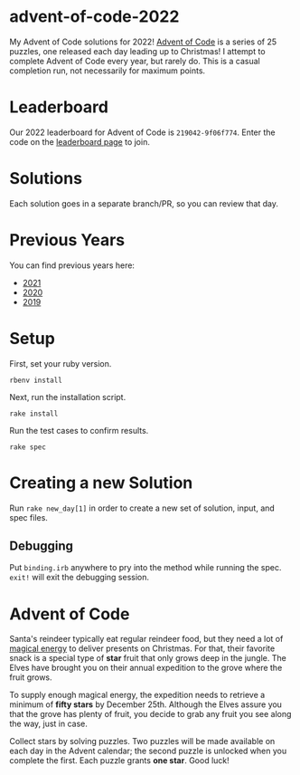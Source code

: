# advent-of-code-2022
My Advent of Code solutions for 2022! [Advent of Code](https://adventofcode.com/) is a series of 25 puzzles, one released each day leading up to Christmas! I attempt to complete Advent of Code every year, but rarely do. This is a casual completion run, not necessarily for maximum points.

# Leaderboard

Our 2022 leaderboard for Advent of Code is `219042-9f06f774`. Enter the code on the [leaderboard page](https://adventofcode.com/2022/leaderboard/private) to join.

# Solutions
Each solution goes in a separate branch/PR, so you can review that day.


# Previous Years

You can find previous years here:
- [2021](https://github.com/ChaelCodes/Advent-of-Code-2021)
- [2020](https://github.com/ChaelCodes/Advent-of-Code-2020)
- [2019](https://github.com/ChaelCodes/Advent-of-Code-2019)

# Setup
First, set your ruby version.
```
rbenv install
```
Next, run the installation script.
```
rake install
```
Run the test cases to confirm results.
```
rake spec
```
# Creating a new Solution
Run `rake new_day[1]` in order to create a new set of solution, input, and spec files.

## Debugging
Put `binding.irb` anywhere to pry into the method while running the spec. `exit!` will exit the debugging session.

# Advent of Code
Santa's reindeer typically eat regular reindeer food, but they need a lot of [magical energy](https://adventofcode.com/2018/day/25) to deliver presents on Christmas. For that, their favorite snack is a special type of **star** fruit that only grows deep in the jungle. The Elves have brought you on their annual expedition to the grove where the fruit grows.

To supply enough magical energy, the expedition needs to retrieve a minimum of **fifty stars** by December 25th. Although the Elves assure you that the grove has plenty of fruit, you decide to grab any fruit you see along the way, just in case.

Collect stars by solving puzzles. Two puzzles will be made available on each day in the Advent calendar; the second puzzle is unlocked when you complete the first. Each puzzle grants **one star**. Good luck!
